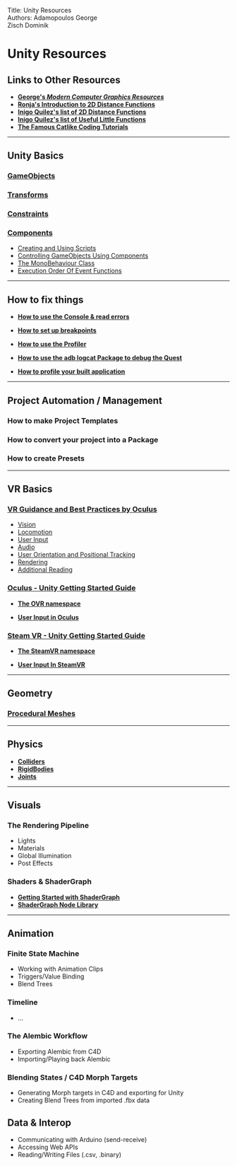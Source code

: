Title: Unity Resources  
Authors: Adamopoulos George   
Zisch Dominik  

Unity Resources
========================
Links to Other Resources
------------------------
* [**George's _Modern Computer Graphics Resources_**](https://github.com/GeorgeAdamon/ModernComputerGraphicsResources)  
* [**Ronja's Introduction to 2D Distance Functions**](https://www.ronja-tutorials.com/2018/11/10/2d-sdf-basics.html)  
* [**Inigo Quilez's list of 2D Distance Functions**](https://www.iquilezles.org/www/articles/distfunctions2d/distfunctions2d.htm)  
* [**Inigo Quilez's list of Useful Little Functions**](https://www.iquilezles.org/www/articles/functions/functions.htm)
* [**The Famous Catlike Coding Tutorials**](https://catlikecoding.com/unity/tutorials/)

---

Unity Basics
------------------------
### [GameObjects](https://docs.unity3d.com/Manual/class-GameObject.html)
### [Transforms](https://docs.unity3d.com/Manual/Transforms.html)
### [Constraints](https://docs.unity3d.com/Manual/Constraints.html)
### [Components](https://docs.unity3d.com/Manual/Components.html)
  * [Creating and Using Scripts](https://docs.unity3d.com/Manual/CreatingAndUsingScripts.html)
  * [Controlling GameObjects Using Components](https://docs.unity3d.com/Manual/ControllingGameObjectsComponents.html)
  * [The MonoBehaviour Class](https://docs.unity3d.com/ScriptReference/MonoBehaviour.html)
  * [Execution Order Of Event Functions](https://docs.unity3d.com/Manual/ExecutionOrder.html)

---

How to fix things
------------------------
* [**How to use the Console & read errors**](https://docs.unity3d.com/Manual/Console.html)  

* [**How to set up breakpoints**](https://docs.unity3d.com/Manual/ManagedCodeDebugging.html)  

* [**How to use the Profiler**](https://docs.unity3d.com/Manual/ProfilerWindow.html)  

* [**How to use the adb logcat Package to debug the Quest**](https://docs.unity3d.com/Packages/com.unity.mobile.android-logcat@0.1/manual/index.html)  

* [**How to profile your built application**](https://docs.unity3d.com/Manual/profiler-profiling-applications.html)  

---

Project Automation / Management
------------------------
### How to make Project Templates
### How to convert your project into a Package
### How to create Presets

---

VR Basics
------------------------
### [VR Guidance and Best Practices by Oculus](https://developer.oculus.com/design/book-bp/)
* [Vision](https://developer.oculus.com/design/bp-vision/)
* [Locomotion](https://developer.oculus.com/design/bp-locomotion/)  
* [User Input](https://developer.oculus.com/design/bp-userinput/)  
* [Audio](https://developer.oculus.com/design/bp-audio/)  
* [User Orientation and Positional Tracking](https://developer.oculus.com/design/bp-orientation-tracking/)  
* [Rendering](https://developer.oculus.com/design/bp-rendering/)
* [Additional Reading](https://developer.oculus.com/design/bp-reading/)

### [Oculus - Unity Getting Started Guide](https://developer.oculus.com/documentation/unity/book-unity-gsg/)  

  * [**The OVR namespace**](https://developer.oculus.com/reference/unity/1.43/)  

  * [**User Input in Oculus**](https://developer.oculus.com/documentation/unity/unity-input/)

### [Steam VR - Unity Getting Started Guide](https://valvesoftware.github.io/steamvr_unity_plugin/articles/intro.html)  

  * [**The SteamVR namespace**](https://valvesoftware.github.io/steamvr_unity_plugin/api/index.html)

  * [**User Input In SteamVR**](https://valvesoftware.github.io/steamvr_unity_plugin/tutorials/SteamVR-Input.html)  

---

Geometry
------------------------
### [Procedural Meshes](https://docs.unity3d.com/2020.1/Documentation/Manual/GeneratingMeshGeometryProcedurally.html)

---

Physics
------------------------
* [**Colliders**](https://docs.unity3d.com/2020.1/Documentation/Manual/CollidersOverview.html)
* [**RigidBodies**](https://docs.unity3d.com/2020.1/Documentation/Manual/class-Rigidbody.html)
* [**Joints**](https://docs.unity3d.com/2020.1/Documentation/Manual/Joints.html)

---

Visuals
------------------------
### The Rendering Pipeline
* Lights
* Materials
* Global Illumination
* Post Effects

### Shaders & ShaderGraph
* [**Getting Started with ShaderGraph**](https://docs.unity3d.com/Packages/com.unity.shadergraph@6.9/manual/Getting-Started.html)
* [**ShaderGraph Node Library**](https://docs.unity3d.com/Packages/com.unity.shadergraph@6.9/manual/Node-Library.html)

---

Animation
------------------------
### Finite State Machine
* Working with Animation Clips
* Triggers/Value Binding
* Blend Trees

### Timeline
* …

### The Alembic Workflow
* Exporting Alembic from C4D
* Importing/Playing back Alembic

### Blending States / C4D Morph Targets
* Generating Morph targets in C4D and exporting for Unity
* Creating Blend Trees from imported .fbx data



Data & Interop
------------------------
* Communicating with Arduino (send-receive)
* Accessing Web APIs
* Reading/Writing Files (.csv, .binary)
